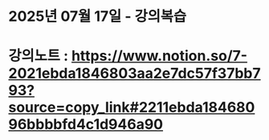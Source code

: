 # 2025년 07월 17일 - 강의복습

# 강의노트 : https://www.notion.so/7-2021ebda1846803aa2e7dc57f37bb793?source=copy_link#2211ebda18468096bbbbfd4c1d946a90
